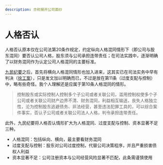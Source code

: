 ```yaml
---
description: 亦称揭开公司面纱
---
```


# 人格否认

人格否认原本仅在公司法第20条作规定，约定纵向人格混同情形下（即公司与股东混同）要否认公司人格，股东须与公司承担连带责任；在司法实践中，逐渐明确了以财务混同作为认定公司人格混同的主要标准。

[九民纪要](jiu-min-ji-yao.md)之后，首先将横向人格混同情形也加入进来，这其实已在司法实务中早有判决（[徐工案](https://cgc.law.stanford.edu/zh-hans/guiding-cases/guiding-case-15/)），只是发文加以明确而已，不过是放在第11条（过度支配与控制）中，略有些奇怪。我个人理解还是应属于第10条人格混同的情形。

> 控制股东或实际控制人控制多个子公司或者关联公司，滥用控制权使多个子公司或者关联公司财产边界不清、财务混同，利益相互输送，丧失人格独立性，沦为控制股东逃避债务、非法经营，甚至违法犯罪工具的，可以综合案件事实，否认子公司或者关联公司法人人格，判令承担连带责任。

此外，九民纪要将人格否认情形扩大为人格混同、过度支配与控制、资本显著不足三种。

* 人格混同：包括纵向、横向，最主要看财务混同
* 过度支配与控制：股东对公司过度控制，代替公司决策程序，并且严重损害债权人利益
* 资本显著不足：公司注册资本与公司经营风险显著不匹配，此条需谨慎使用



